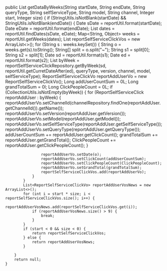  public List<ReportSelfServiceClickVo> getDataByWeeks(String startDate, String endDate, String queryType, String selfServiceType, String model, String channel, Integer start, Integer size) {
        if (StringUtils.isNotBlank(startDate) && StringUtils.isNotBlank(endDate)) {
            Date sDate = reportUtil.format(startDate);
            Date eDate = reportUtil.format(endDate);
            List<Date> dates = reportUtil.findDates(sDate, eDate);
            Map<String, Object> weeks = reportUtil.getWeeks(dates);
            List<ReportSelfServiceClickVo> reportSelfServiceClickVos = new ArrayList<>();
            for (String s : weeks.keySet()) {
                String o = weeks.get(s).toString();
                String[] split = o.split("~");
                String s1 = split[0];
                String s2 = split[1];
                Date sd = reportUtil.format(s1);
                Date ed = reportUtil.format(s2);
                List<ReportSelfServiceClick> byWeek = reportSelfServiceClickRepository.getByWeek(sd, reportUtil.getCurretDateAfter(ed), queryType, version, channel, model, selfServiceType);
                ReportSelfServiceClickVo reportAddUserVo = new ReportSelfServiceClickVo();
                Long addUserCountSum = 0L;
                Long grandTotalSum = 0l;
                Long ClickPeopleCount = 0L;
                if (CollectionUtils.isNotEmpty(byWeek)) {
                    for (ReportSelfServiceClick reportAddUser : byWeek) {
                        reportAddUserVo.setChannelId(channelRepository.findOne(reportAddUser.getChannelId()).getName());
                        reportAddUserVo.setVersion(reportAddUser.getVersion());
                        reportAddUserVo.setModel(reportAddUser.getModel());
                        reportAddUserVo.setSelfServiceType(reportAddUser.getSelfServiceType());
                        reportAddUserVo.setQueryType(reportAddUser.getQueryType());
                        addUserCountSum += reportAddUser.getClickCount();
                        grandTotalSum += reportAddUser.getGrandTotal();
                        ClickPeopleCount += reportAddUser.getClickPeopleCount();
                    }

                    reportAddUserVo.setDate(o);
                    reportAddUserVo.setClickCount(addUserCountSum);
                    reportAddUserVo.setClickPeopleCount(ClickPeopleCount);
                    reportAddUserVo.setGrandTotal(grandTotalSum);
                    reportSelfServiceClickVos.add(reportAddUserVo);
                }
            }
            List<ReportSelfServiceClickVo> reportAddUserVosNews = new ArrayList<>();
            for (int i = start * size; i < reportSelfServiceClickVos.size(); i++) {
                reportAddUserVosNews.add(reportSelfServiceClickVos.get(i));
                if (reportAddUserVosNews.size() > 9) {
                    break;
                }
            }
            if (start < 0 && size < 0) {
                return reportSelfServiceClickVos;
            } else {
                return reportAddUserVosNews;
            }

        }
        return null;
    }